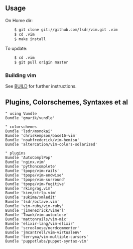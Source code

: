## Usage
On Home dir:

```sh
    $ git clone git://github.com/lsdr/vim.git .vim  
    $ cd .vim
    $ make install
```

To update:

```sh
    $ cd .vim
    $ git pull origin master
```

### Building vim
See [BUILD](https://github.com/lsdr/vim-folder/blob/master/BUILD.md) for
further instructions.

## Plugins, Colorschemes, Syntaxes et al
```VimL
" using Vundle
Bundle 'gmarik/vundle'

" colorschemes
Bundle 'lsdr/monokai'
Bundle 'chriskempson/base16-vim'
Bundle 'noahfrederick/vim-hemisu'
Bundle 'altercation/vim-colors-solarized'

" plugins
Bundle 'AutoComplPop'
Bundle 'nginx.vim'
Bundle 'pythoncomplete'
Bundle 'tpope/vim-rails'
Bundle 'tpope/vim-endwise'
Bundle 'tpope/vim-surround'
Bundle 'tpope/vim-fugitive'
Bundle 'rking/ag.vim'
Bundle 'kien/ctrlp.vim'
Bundle 'sukima/xmledit'
Bundle 'lsdr/octave.vim'
Bundle 'vim-ruby/vim-ruby'
Bundle 'jimenezrick/vimerl'
Bundle 'Townk/vim-autoclose'
Bundle 'mattonrails/vim-mix'
Bundle 'elixir-lang/vim-elixir'
Bundle 'scrooloose/nerdcommenter'
Bundle 'jmcantrell/vim-virtualenv'
Bundle 'terryma/vim-multiple-cursors'
Bundle 'puppetlabs/puppet-syntax-vim'
```
